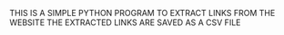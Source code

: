 THIS IS A SIMPLE PYTHON PROGRAM TO EXTRACT LINKS FROM THE WEBSITE
THE EXTRACTED LINKS ARE SAVED AS A CSV FILE 